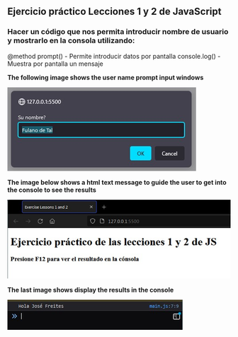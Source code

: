 ## Ejercicio práctico Lecciones 1 y 2 de JavaScript

### Hacer un código que nos permita introducir nombre de usuario y mostrarlo en la consola utilizando:

@method prompt() - Permite introducir datos por pantalla
console.log() - Muestra por pantalla un mensaje

**The following image shows the user name prompt input windows**

![User name entry](https://github.com/JLbr2022/aula1y2/blob/master/img/entradaNombre.jpg?raw=true)

**The image below shows a html text message to guide the user to get into the console to see the results**

![enter image description here](https://github.com/JLbr2022/aula1y2/blob/master/img/mensajeHtmlDescriptivo.jpg?raw=true)

**The last image shows display the results in the console**

![enter image description here](https://github.com/JLbr2022/aula1y2/blob/master/img/resultadoEnConsola.jpg?raw=true)
